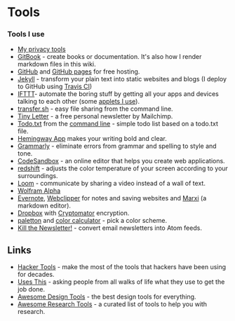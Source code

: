 # Tools

### Tools I use

* [My privacy tools](https://wiki.stojanow.com/privacy#what-i-use)
* [GitBook](https://www.gitbook.com) - create books or documentation. It's also how I render markdown files in this wiki.
* [GitHub](http://github.com/) and [GitHub pages](https://pages.github.com/) for free hosting.
* [Jekyll](https://jekyllrb.com/) - transform your plain text into static websites and blogs (I deploy to GitHub using [Travis CI](https://travis-ci.org/))
* [IFTTT](https://ifttt.com/)- automate the boring stuff by getting all your apps and devices talking to each other \(some [applets I use](https://wiki.stojanow.com/tools/ifttt)\).
* [transfer.sh](https://transfer.sh/) - easy file sharing from the command line.
* [Tiny Letter](https://github.com/psto/episteme/tree/bf7fe1e50e6e78b32f167343d2541fc195cb56b8/tinyletter.com) - a free personal newsletter by Mailchimp.
* [Todo.txt](http://todotxt.org/) from the [command line](https://github.com/todotxt/todo.txt-cli) - simple todo list based on a todo.txt file.
* [Hemingway App](https://hemingwayapp.com/) makes your writing bold and clear.
* [Grammarly](https://www.grammarly.com/) - eliminate errors from grammar and spelling to style and tone.
* [CodeSandbox](https://codesandbox.io) - an online editor that helps you create web applications.
* [redshift](https://github.com/jonls/redshift) - adjusts the color temperature of your screen according to your surroundings.
* [Loom](https://www.useloom.com/) - communicate by sharing a video instead of a wall of text.
* [Wolfram Alpha](https://www.wolframalpha.com/)
* [Evernote](https://evernote.com/), [Webclipper](https://evernote.com/features/webclipper) for notes and saving websites and [Marxi](http://marxi.co/) \(a markdown editor\).
* [Dropbox](https://www.dropbox.com) with [Cryptomator](https://cryptomator.org/) encryption.
* [paletton](http://paletton.com) and [color calculator](https://www.sessions.edu/color-calculator/) - pick a color scheme.
* [Kill the Newsletter!](https://www.kill-the-newsletter.com) - convert email newsletters into Atom feeds.

## Links

* [Hacker Tools](https://hacker-tools.github.io) - make the most of the tools that hackers have been using for decades.
* [Uses This](https://usesthis.com/) - asking people from all walks of life what they use to get the job done.
* [Awesome Design Tools](https://github.com/LisaDziuba/Awesome-Design-Tools) - the best design tools for everything.
* [Awesome Research Tools](https://github.com/emptymalei/awesome-research) - a curated list of tools to help you with research.
